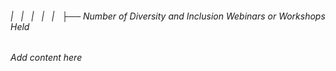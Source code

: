 ###### |   |   |   |   |   ├── Number of Diversity and Inclusion Webinars or Workshops Held

*Add content here*